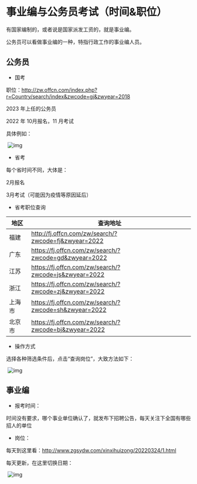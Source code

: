 # **事业编与公务员考试（时间&职位）**



有国家编制的，或者说是国家派发工资的，就是事业编。

公务员可以看做事业编的一种，特指行政工作的事业编人员。



## **公务员**

- 国考

职位：http://zw.offcn.com/index.php?r=Country/search/index&zwcode=gj&zwyear=2018

2023 年上任的公务员

2022 年 10月报名，11 月考试

具体例如：

​                 ![img](https://docimg6.docs.qq.com/image/IrglHHV79ax5aYx2rjnwHg.png?w=1280&h=1218.2959641255604)        

- 省考

每个省时间不同，大体是：

2月报名

3月考试（可能因为疫情等原因延后）

- 省考职位查询

| **地区** | **查询地址**                                          |
| -------- | ----------------------------------------------------- |
| 福建     | http://fj.offcn.com/zw/search/?zwcode=fj&zwyear=2022  |
| 广东     | https://fj.offcn.com/zw/search/?zwcode=gd&zwyear=2022 |
| 江苏     | https://fj.offcn.com/zw/search/?zwcode=js&zwyear=2022 |
| 浙江     | https://fj.offcn.com/zw/search/?zwcode=zj&zwyear=2022 |
| 上海市   | https://fj.offcn.com/zw/search/?zwcode=sh&zwyear=2022 |
| 北京市   | https://fj.offcn.com/zw/search/?zwcode=bj&zwyear=2022 |

- 操作方式

选择各种筛选条件后，点击“查询岗位”，大致方法如下：

​                 ![img](https://docimg4.docs.qq.com/image/Kjg2IiSC0bSCuDbp3gjHDA.png?w=1280&h=497.4439227960355)        



## **事业编**

- 报考时间：

时间没有要求，哪个事业单位确认了，就发布下招聘公告，每天关注下全国有哪些招人的单位

- 岗位：

每天到这里看：http://www.zgsydw.com/xinxihuizong/20220324/1.html

每天更新，在这里切换日期：

​                 ![img](https://docimg7.docs.qq.com/image/CT-4FkWdUUuR0CNxBEBvVg.png?w=1280&h=632.8775834658188)        
